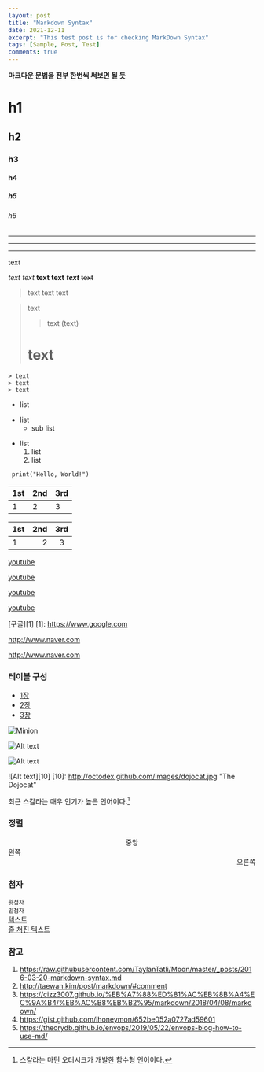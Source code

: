 ```yaml
---
layout: post
title: "Markdown Syntax"
date: 2021-12-11
excerpt: "This test post is for checking MarkDown Syntax"
tags: [Sample, Post, Test]
comments: true
---
```


**마크다운 문법을 전부 한번씩 써보면 될 듯**

# h1
## h2
### h3
#### h4
##### h5
###### h6

***
---
___

text

*text*
_text_
**text**
__text__
***text***
~~text~~

> text
> text
> text

> text
>> text
> (text)
> # text

    > text
    > text
    > text

* list
+ list
    * sub list
- list
    1. list
    2. list

` print("Hello, World!")`

| 1st | 2nd | 3rd |
| --- | --- | --- |
| 1 | 2 | 3 |

| 1st | 2nd | 3rd |
| :--- | ---: | :---: |
| 1 | 2 | 3 |

[youtube](https://www.youtube.com)

<a href="http://www.youtube.com">youtube</a>

[youtube](https://www.youtube.com "유튜브")

<a href="http://www.youtube.com" title="유튜브">youtube</a>

[구글][1]
[1]: https://www.google.com

<http://www.naver.com>

<a href="https://www.naver.com">http://www.naver.com</a>

### 테이블 구성
  * [1장](#chapter-1)
  * [2장](#chapter-2)
  * [3장](#chapter-3)

![Minion](http://octodex.github.com/images/minion.png)

![Alt text](http://octodex.github.com/images/stormtroopocat.jpg "The Stormtroopocat")

<img src="http://octodex.github.com/images/stormtroopocat.jpg" alt="Alt text" title="The Stormtroopocat" />

![Alt text][10]
[10]: http://octodex.github.com/images/dojocat.jpg  "The Dojocat"

<!-- 주석 -->

최근 스칼라는 매우 인기가 높은 언어이다.[^scala]
[^scala]: 스칼라는 마틴 오더시크가 개발한 함수형 언어이다.

### 정렬
<center>중앙</center>  
<div style="text-align: left"> 왼쪽 </div>  
<div style="text-align: right"> 오른쪽 </div>  

### 첨자
<sup>윗첨자</sup>  
<sub>밑첨자</sub>  
<acronym title="텍스트 가리키면 나오는 텍스트">텍스트</acronym>  
<abbr title="텍스트 가리키면 나오는 텍스트">줄 쳐진 텍스트</abbr>  

### 참고
1. <https://raw.githubusercontent.com/TaylanTatli/Moon/master/_posts/2016-03-20-markdown-syntax.md>
2. <http://taewan.kim/post/markdown/#comment>
3. <https://cizz3007.github.io/%EB%A7%88%ED%81%AC%EB%8B%A4%EC%9A%B4/%EB%AC%B8%EB%B2%95/markdown/2018/04/08/markdown/>
4. https://gist.github.com/ihoneymon/652be052a0727ad59601
5. https://theorydb.github.io/envops/2019/05/22/envops-blog-how-to-use-md/